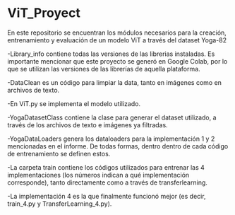 # ViT_Proyect
En este repositorio se encuentran los módulos necesarios para la creación, entrenamiento y evaluación de un modelo ViT a través del dataset Yoga-82

-Library_info contiene todas las versiones de las librerias instaladas. Es importante mencionar que este proyecto se generó en Google Colab, por lo que se utilizan las versiones de las librerías de aquella plataforma.

-DataClean es un código para limpiar la data, tanto en imágenes como en archivos de texto.

-En ViT.py se implementa el modelo utilizado.

-YogaDatasetClass contiene la clase para generar el dataset utilizado, a través de los archivos de texto e imágenes ya filtradas.

-YogaDataLoaders genera los dataloaders para la implementación 1 y 2 mencionadas en el informe. De todas formas, dentro dentro de cada código de entrenamiento se definen estos.

-La carpeta train contiene los códigos utilizados para entrenar las 4 implementaciones (los números indican a qué implementación corresponde), tanto directamente como a través de transferlearning.

-La implementación 4 es la que finalmente funcionó mejor (es decir, train_4.py y TransferLearning_4.py).

